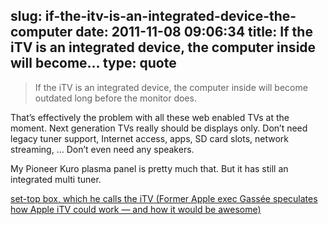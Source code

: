 slug: if-the-itv-is-an-integrated-device-the-computer
date: 2011-11-08 09:06:34
title: If the iTV is an integrated device, the computer inside will become...
type: quote
---

> If the iTV is an integrated device, the computer inside will become outdated long before the monitor does.

That’s effectively the problem with all these web enabled TVs at the moment. Next generation TVs really should be displays only. Don’t need legacy tuner support, Internet access, apps, SD card slots, network streaming, … Don’t even need any speakers.

 My Pioneer Kuro plasma panel is pretty much that. But it has still an integrated multi tuner.

 [set-top box, which he calls the iTV (Former Apple exec Gassée speculates how Apple iTV could work — and how it would be awesome)](http://www.mondaynote.com/2011/11/06/from-heaven-itv/)
